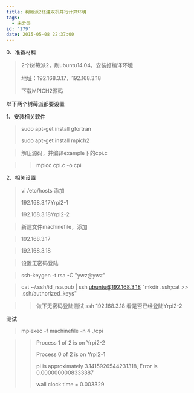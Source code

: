 ```yaml
---
title: 树莓派2搭建双机并行计算环境
tags:
  - 未分类
id: '179'
date: 2015-05-08 22:37:00
---
```


0、准备材料

> 2个树莓派2，刷ubuntu14.04，安装好编译环境
> 
> 地址：192.168.3.17，192.168.3.18
> 
> 下载MPICH2源码
> 
>   

以下两个树莓派都要设置  

1、安装相关软件

> sudo apt-get install gfortran
> 
> sudo apt-get install mpich2

> 解压源码，并编译example下的cpi.c

> > mpicc cpi.c -o cpi 
> > 
> >   

2、相关设置

> vi /etc/hosts 添加
> 
> 192.168.3.17Yrpi2-1
> 
> 192.168.3.18Yrpi2-2

> >   
> 
> 新建文件machinefile，添加

> 192.168.3.17

> 192.168.3.18

>   

> 设置无密码登陆

> ssh-keygen -t rsa -C "ywz@ywz"

> cat ~/.ssh/id\_rsa.pub | ssh ubuntu@192.168.3.18 "mkdir .ssh;cat >> .ssh/authorized\_keys"

> > 做下无密码登陆测试 ssh 192.168.3.18 看是否已经登陆Yrpi2-2

  

测试

> mpiexec -f machinefile -n 4 ./cpi

> > Process 1 of 2 is on Yrpi2-2
> > 
> > Process 0 of 2 is on Yrpi2-1
> > 
> > pi is approximately 3.1415926544231318, Error is 0.0000000008333387
> > 
> > wall clock time = 0.003329
> > 
> >   
> > 
> >   
> > 
> >